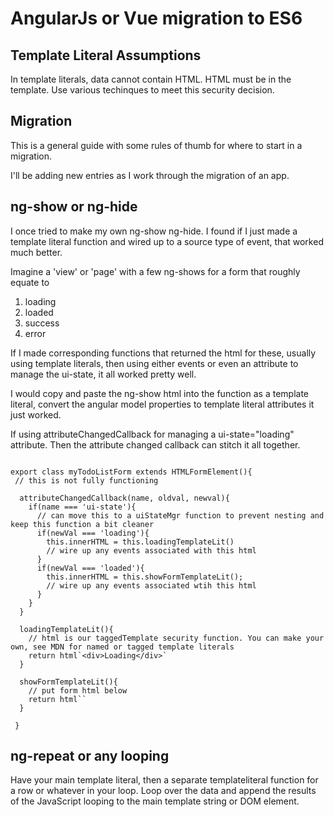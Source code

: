# AngularJs or Vue migration to ES6

## Template Literal Assumptions
In template literals, data cannot contain HTML. HTML must be in the template. Use various techinques to meet this security decision.

## Migration

This is a general guide with some rules of thumb for where to start in a migration.

I'll be adding new entries as I work through the migration of an app.

## ng-show or ng-hide

I once tried to make my own ng-show ng-hide. I found if I just made a template literal function and wired up to a source type of event, that worked much better.

Imagine a 'view' or 'page' with a few ng-shows for a form that roughly equate to

1. loading
2. loaded
3. success
4. error

If I made corresponding functions that returned the html for these, usually using template literals, then using either events or even an attribute to manage the ui-state, it 
all worked pretty well.

I would copy and paste the ng-show html into the function as a template literal, convert the angular model properties to template literal attributes it just worked.

If using attributeChangedCallback for managing a ui-state="loading" attribute. Then the attribute changed callback can stitch it all together.

```

export class myTodoListForm extends HTMLFormElement(){
 // this is not fully functioning

  attributeChangedCallback(name, oldval, newval){
    if(name === 'ui-state'){
      // can move this to a uiStateMgr function to prevent nesting and keep this function a bit cleaner
      if(newVal === 'loading'){
        this.innerHTML = this.loadingTemplateLit()
        // wire up any events associated with this html
      }
      if(newVal === 'loaded'){
        this.innerHTML = this.showFormTemplateLit();
        // wire up any events associated wtih this html
      }
    }
  }

  loadingTemplateLit(){
    // html is our taggedTemplate security function. You can make your own, see MDN for named or tagged template literals
    return html`<div>Loading</div>`
  }
  
  showFormTemplateLit(){
    // put form html below
    return html``
  }
  
 }

```


## ng-repeat or any looping

Have your main template literal, then a separate templateliteral function for a row or whatever in your loop. Loop over the data and append the results of the JavaScript looping to the main template string or DOM element.



